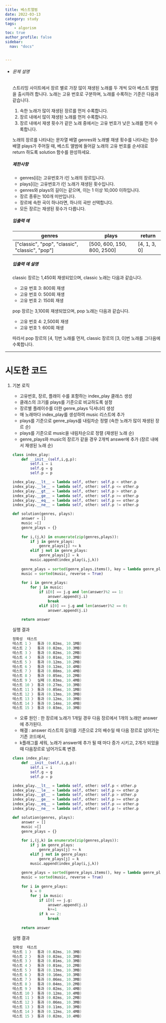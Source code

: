 ```yaml
---
title: 베스트앨범
date: 2022-03-13
category: study
tags:
    - algorism
toc: true
author_profile: false
sidebar:
  nav: "docs"


---
```


- ###### 문제 설명

  스트리밍 사이트에서 장르 별로 가장 많이 재생된 노래를 두 개씩 모아 베스트 앨범을 출시하려 합니다. 노래는 고유 번호로 구분하며, 노래를 수록하는 기준은 다음과 같습니다.

  1. 속한 노래가 많이 재생된 장르를 먼저 수록합니다.
  2. 장르 내에서 많이 재생된 노래를 먼저 수록합니다.
  3. 장르 내에서 재생 횟수가 같은 노래 중에서는 고유 번호가 낮은 노래를 먼저 수록합니다.

  노래의 장르를 나타내는 문자열 배열 genres와 노래별 재생 횟수를 나타내는 정수 배열 plays가 주어질 때, 베스트 앨범에 들어갈 노래의 고유 번호를 순서대로 return 하도록 solution 함수를 완성하세요.

  ##### 제한사항

  - genres[i]는 고유번호가 i인 노래의 장르입니다.
  - plays[i]는 고유번호가 i인 노래가 재생된 횟수입니다.
  - genres와 plays의 길이는 같으며, 이는 1 이상 10,000 이하입니다.
  - 장르 종류는 100개 미만입니다.
  - 장르에 속한 곡이 하나라면, 하나의 곡만 선택합니다.
  - 모든 장르는 재생된 횟수가 다릅니다.

  ##### 입출력 예

  | genres                                          | plays                      | return       |
  | ----------------------------------------------- | -------------------------- | ------------ |
  | ["classic", "pop", "classic", "classic", "pop"] | [500, 600, 150, 800, 2500] | [4, 1, 3, 0] |

  ##### 입출력 예 설명

  classic 장르는 1,450회 재생되었으며, classic 노래는 다음과 같습니다.

  - 고유 번호 3: 800회 재생
  - 고유 번호 0: 500회 재생
  - 고유 번호 2: 150회 재생

  pop 장르는 3,100회 재생되었으며, pop 노래는 다음과 같습니다.

  - 고유 번호 4: 2,500회 재생
  - 고유 번호 1: 600회 재생

  따라서 pop 장르의 [4, 1]번 노래를 먼저, classic 장르의 [3, 0]번 노래를 그다음에 수록합니다.

------

# 시도한 코드

1. 기본 로직

   - 고유번호, 장르, 플래이 수를 포함하는 index_play 클래스 생성
   - 클래스의 크기를 plays를 기준으로 비교하도록 설정
   - 장르별 플레이수를 더한 genre_plays 딕셔너리 생성
   - 매 노래마다 index_play를 생성하여 music 리스트에 추가 
   - plays를 기준으로 genre_plays를 내림차순 정렬 (속한 노래가 많이 재생된 장르 순)
   - plays를 기준으로 music을 내림차순으로 정렬 (재생된 노래 순)
   - genre_plays와 music의 장르가 같을 경우 2개씩 answer에 추가 (장르 내에서 재생된 노래 순)
   
   ```python
   class index_play:
       def __init__(self,i,g,p):
           self.i = i
           self.g = g
           self.p = p
   
   index_play.__lt__ = lambda self, other: self.p < other.p
   index_play.__le__ = lambda self, other: self.p <= other.p
   index_play.__gt__ = lambda self, other: self.p > other.p
   index_play.__ge__ = lambda self, other: self.p >= other.p
   index_play.__eq__ = lambda self, other: self.p == other.p
   index_play.__ne__ = lambda self, other: self.p != other.p
   
   def solution(genres, plays):
       answer = []
       music =[]
       genre_plays = {}
       
       for i,(j,k) in enumerate(zip(genres,plays)):
           if j in genre_plays:
               genre_plays[j] += k
           elif j not in genre_plays:
               genre_plays[j] = k
           music.append(index_play(i,j,k))
           
       genre_plays = sorted(genre_plays.items(), key = lambda genre_plays:genre_plays[1], reverse = True)
       music = sorted(music, reverse = True)
       
       for i in genre_plays:
           for j in music:
               if i[0] == j.g and len(answer)%2 == 1:
                   answer.append(j.i)
                   break
               elif i[0] == j.g and len(answer)%2 == 0:
                   answer.append(j.i)
               
       return answer
   ```
   
   실행 결과

   ```powershell
   정확성  테스트
   테스트 1 〉	통과 (0.02ms, 10.1MB)
   테스트 2 〉	통과 (0.02ms, 10.3MB)
   테스트 3 〉	통과 (0.02ms, 10.2MB)
   테스트 4 〉	통과 (0.01ms, 10.3MB)
   테스트 5 〉	통과 (0.12ms, 10.2MB)
   테스트 6 〉	통과 (0.12ms, 10.4MB)
   테스트 7 〉	통과 (0.08ms, 10.4MB)
   테스트 8 〉	통과 (0.05ms, 10.2MB)
   테스트 9 〉	실패 (0.03ms, 10.4MB)
   테스트 10 〉	통과 (0.27ms, 10.3MB)
   테스트 11 〉	통과 (0.05ms, 10.1MB)
   테스트 12 〉	통과 (0.13ms, 10.3MB)
   테스트 13 〉	통과 (0.12ms, 10.3MB)
   테스트 14 〉	통과 (0.14ms, 10.4MB)
   테스트 15 〉	통과 (0.03ms, 10.3MB)
   ```
   
   * 오류 원인 : 한 장르에 노래가 1개일 경우 다음 장르에서 1개의 노래만 answer에 추가된다.
   * 해결 : answer 리스트의 길이를 기준으로 2의 배수일 때 다음 장르로 넘어가는 기존 코드에서,
   * k플래그를 세워, 노래가 answer에 추가 될 때 마다 증가 시키고, 2개가 되었을 때 다음장르로 넘어가도록 변경.

   ```python
   class index_play:
       def __init__(self,i,g,p):
           self.i = i
           self.g = g
           self.p = p
   
   index_play.__lt__ = lambda self, other: self.p < other.p
   index_play.__le__ = lambda self, other: self.p <= other.p
   index_play.__gt__ = lambda self, other: self.p > other.p
   index_play.__ge__ = lambda self, other: self.p >= other.p
   index_play.__eq__ = lambda self, other: self.p == other.p
   index_play.__ne__ = lambda self, other: self.p != other.p
   
   def solution(genres, plays):
       answer = []
       music =[]
       genre_plays = {}
       
       for i,(j,k) in enumerate(zip(genres,plays)):
           if j in genre_plays:
               genre_plays[j] += k
           elif j not in genre_plays:
               genre_plays[j] = k
           music.append(index_play(i,j,k))
           
       genre_plays = sorted(genre_plays.items(), key = lambda genre_plays:genre_plays[1], reverse = True)
       music = sorted(music, reverse = True)
       
       for i in genre_plays:
           k = 0
           for j in music:
               if i[0] == j.g:
                   answer.append(j.i)
                   k+=1
               if k == 2:
                   break
               
       return answer
   ```
   
   실행 결과
   
   ```powershell
   정확성  테스트
   테스트 1 〉	통과 (0.02ms, 10.3MB)
   테스트 2 〉	통과 (0.02ms, 10.3MB)
   테스트 3 〉	통과 (0.01ms, 10.3MB)
   테스트 4 〉	통과 (0.01ms, 10.2MB)
   테스트 5 〉	통과 (0.13ms, 10.3MB)
   테스트 6 〉	통과 (0.16ms, 10.3MB)
   테스트 7 〉	통과 (0.06ms, 10.3MB)
   테스트 8 〉	통과 (0.04ms, 10.2MB)
   테스트 9 〉	통과 (0.02ms, 10.4MB)
   테스트 10 〉	통과 (0.12ms, 10.4MB)
   테스트 11 〉	통과 (0.02ms, 10.2MB)
   테스트 12 〉	통과 (0.06ms, 10.3MB)
   테스트 13 〉	통과 (0.11ms, 10.3MB)
   테스트 14 〉	통과 (0.12ms, 10.4MB)
   테스트 15 〉	통과 (0.02ms, 10.4MB)
   ```

